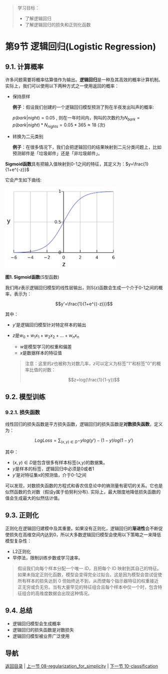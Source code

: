 > 学习目标：
>
> - 了解逻辑回归
> - 了解逻辑回归的损失和正则化函数

# 第9节 逻辑回归(Logistic Regression)

## 9.1. 计算概率

许多问题需要将概率估算值作为输出。**逻辑回归**是一种及其高效的概率计算机制。实际上，我们可以使用以下两种方式之一使用返回的概率：

- 保持原样

  **例子**：假设我们创建的一个逻辑回归模型预测了狗在半夜发出叫声的概率:

  $p(bark|night) = 0.05$ , 则在一年时间内，狗叫的次数约为$N_{bark} = p(bark|night)*N_{nights}=0.05 * 365\approx 18$ (次)

- 转换为二元类别

  **例子**：在很多情况下，我们会把逻辑回归的结果映射到二元分类问题上，比如预测邮件是「垃圾邮件」还是「非垃圾邮件」。

**Sigmoid函数**具有把输入值映射到0-1之间的特征，其定义为：$y=\frac{1}{1+e^{-z}}$

它会产生如下曲线:

![image-20181119192216030](assets/image-20181119192216030-2626536.png)

**图1. Sigmoid函数**(S型函数)

我们用$z$表示逻辑回归模型的线性层输出，则S(z)函数会生成一个介于0-1之间的概率，表示为：

$$y'=\frac{1}{1+e^{(-z)}}$$

其中：

- $y'$是逻辑回归模型针对特定样本的输出

- $z$是$w_0+w_1x_1+w_2x_2+\dots+w_nx_n$

  - $w$是模型学习的权重和偏差
  - $x$是数据样本的特征值

  > 注意：这里的$z$也被称为对数几率，$z$可以定义为标签"1"和标签"0"的概率比值的对数：
  >
  > $$z=log(\frac{1}{1-y})$$

## 9.2. 模型训练

### 9.2.1. 损失函数

线性回归的损失函数是平方损失函数，逻辑回归的损失函数是**对数损失函数**，定义为：

$$LogLoss = \sum_{(x,y)\in D}{-ylog(y')-(1-y)log(1-y')}$$

其中：

- $(x,y)\in D$是包含很多有样本标签(x,y)的数据集。
- $y$是样本的标签，逻辑回归中必须是0或者1
- $y'$是对特征集x的预测值，介于0-1之间

可以发现，对数损失函数的方程式和香农信息论中的熵测量有密切的关系。它也是似然函数的负对数（假设y属于伯努利分布). 实际上，最大限度地降低损失函数的值会生成最大的似然估计值。

## 9.3. 正则化

正则化在逻辑回归建模中及其重要。如果没有正则化，逻辑回归的**渐进性**会不断促使损失在高维空间内达到0，所以大多数逻辑回归模型会使用以下策略之一来降低模型复杂性：

- L2正则化
- 早停法，限制训练步数或学习速率。

> 假设我们向每个样本分配一个唯一 ID，且把每个 ID 映射到其自己的特征。如果未指定正则化函数，模型会变得完全过拟合。这是因为模型会尝试促使所有样本的损失达到 0 但始终达不到，从而使每个指示器特征的权重接近正无穷或负无穷。当有大量罕见的特征组合且每个样本中仅一个时，包含特征组合的高维度数据会出现这种情况。

## 9.4. 总结

- 逻辑回归模型会生成概率
- 逻辑回归的损失函数是对数损失
- 逻辑回归模型被业界广泛使用

## 导航

 [返回目录](../README.md) | [上一节 08-regularization_for_simplicity](./08-regularization_for_simplicity.md) | [下一节 10-classification](./10-classification.md)